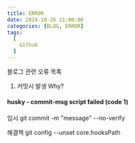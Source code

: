 ```yaml
---
title: ERROR
date: 2024-10-26 21:00:00
categories: [BLOG, ERROR]
tags:
  [
    Github
  ]
---
```


블로그 관련 오류 목록

1. 커밋시 발생 Why?

#### husky - commit-msg script failed (code 1) 
임시
git commit -m "message" --no-verify

해결책
git config --unset core.hooksPath 